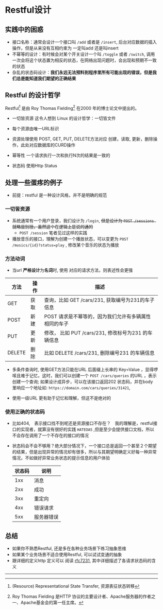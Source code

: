 # Restful设计

## 实践中的困惑

- 接口名称：通常会设计一个接口叫  `/add` 或者是 `/insert`, 后台对应数据的插入操作，但是从来没有互相约束为 一定叫add 还是叫insert
- 不幂等的设计：有时候会对某个开关设计一个叫 `/toggle` 或者  `/switch`, 调用一次会将这个状态置为相反的状态，在网络出现问题时，会出现和预期不一致的状态
- 杂乱的状态码设计：**我们永远无法预料到程序里所有可能出现的错误，但是我们总是能知道我们期望的正确结果**

## Restful 的设计哲学

Restful[^Rest] 是由 Roy Thomas Fielding[^Thomas] 在2000 年的博士论文中提出的。

- 一切皆资源   这令人想到 Linux 的设计哲学：一切皆文件

- 每个资源由唯一URL标识

- 资源处理使用 POST, GET, PUT, DELETE方法对应 创建，读取, 更新，删除操作，此处对应数据库的CURD操作

- 幂等性 一个请求执行一次和执行N次的结果是一致的

- 状态码 使用Http Status


## 处理一些蛋疼的例子

- 前提：restful 是一种设计风格，并不是明确的规范

### 一切皆资源

- 系统通常有一个用户登录，我们设计为 `/login`,  ~~但是设计为 `POST /sessions ` 就略显别扭，虽然这个在逻辑上是说的通的~~
  - `POST /session` 笔者见过这样的实践
- 播放音乐的接口，理解为创建一个播放状态，可以变更为 `POST /musics/{id}?status=play` , 修改某个音乐的状态为播放

### 方法动词 

- 当url **严格设计**为**名词**时, 使用 对应的请求方法，则表述性会更强

| 方法   | 操作 | 描述                                                  |
| ------ | ---- | ----------------------------------------------------- |
| GET    | 获取 | 查询，比如 GET /cars/231, 获取编号为231的车子信息     |
| POST   | 新建 | POST 请求是不幂等的，因为我们允许有多辆属性相同的车子 |
| PUT    | 更新 | 修改， 比如 PUT /cars/231, 修改标号为231 的车辆信息   |
| DELETE | 删除 | 比如 DELETE /cars/231, 删除编号231 的车辆信息         |

- 多条件查询时, 使用GET方法只能在URL 后面缀上长串的 Key=Value ，显得啰嗦且难于记忆，这时，我们可以创建一个 `POST /cars/queries` 的URL ，表示创建一个查询; 如果设计成异步，可以在该接口返回202 状态码，并在body 里响应一个地址如: `https://domain.com/cars/queries/31421`,

- 使用一级URL 更有助于记忆和理解，但这不是绝对的

### 使用正确的状态码

- 比如404,　表示接口找不到呢还是资源接口不存在？　我的理解是，restful接口的实现者，就算没有很好的实践 `HATEOAS`  ,但是至少会提供接口文档，所以不会存在调用了一个不存在的接口的情况

- 状态码会不会不够用？绝大部分情况下，一个接口总是返回一个甚至２个期望的结果，但是出现异常的情况却有很多，所以与其期望明确定义好每一种异常情况，不如做好异常业务状态的提示信息的用户体验

  | 状态码 | 说明       |
  | ------ | ---------- |
  | 1xx    | 消息       |
  | 2xx    | 成功       |
  | 3xx    | 重定向     |
  | 4xx    | 错误请求   |
  | 5xx    | 服务器错误 |

## 总结

- 如果你不熟悉Restful, 还是多在各种业务场景下练习抽象思维
- 如果某个业务场景不适合使用Restful, 可以试试变通的抽象
- 跟详细的定义http 定义可以 阅读 [rfc7231](https://www.rfc-editor.org/rfc/rfc7231.html), 其中详细描述了各请求状态码的含义


----
[^Rest]:(Resource) Representational State Transfer, 资源表征状态转移

[^Thomas]: Roy Thomas Fielding 是HTTP 协议的主要设计者、Apache服务器的作者之一、Apache基金会的第一任主席。
